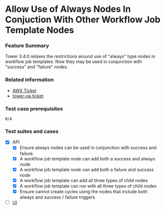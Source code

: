 # Allow Use of Always Nodes In Conjuction With Other Workflow Job Template Nodes

### Feature Summary

Tower 3.4.0 relaxes the restrictions around use of "always" type nodes in
workflow job templates. Now they may be used in conjunction with "success" and
"failure" nodes.

### Related information

* [AWX Ticket](https://github.com/ansible/awx/issues/2255)
* [tower-qa ticket](https://github.com/ansible/tower-qa/issues/2208)

### Test case prerequisites

    N/A

### Test suites and cases
* [x] API
    * [x] Ensure always nodes can be used in conjunction with success and failure.
    * [x] A workflow job template node can add both a success and always node
    * [x] A workflow job template node can add both a failure and success node
    * [x] A workflow job template can add all three types of child nodes
    * [x] A workflow job template can run with all three types of child nodes
    * [x] Ensure cannot create cycles using the nodes that include both always and success / failure triggers

* [ ] [UI](https://docs.google.com/document/d/1vFMFURqFRv8T2wMA-AnUZQM0sNQcdTvwD_snUfwhKCQ/edit#heading=h.ht0fd5ex1upr)

